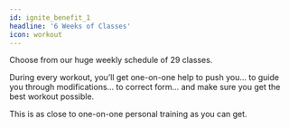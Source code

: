 ```yaml
---
id: ignite_benefit_1
headline: '6 Weeks of Classes'
icon: workout
---
```


Choose from our huge weekly schedule of 29 classes.

During every workout, you’ll get one-on-one help to push you… to guide you through modifications… to correct form… and make sure you get the best workout possible.

This is as close to one-on-one personal training as you can get.
